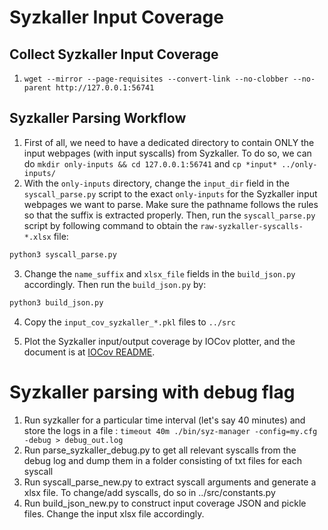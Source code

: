 # Syzkaller Input Coverage

## Collect Syzkaller Input Coverage

1. `wget --mirror --page-requisites --convert-link --no-clobber --no-parent http://127.0.0.1:56741`


## Syzkaller Parsing Workflow

1. First of all, we need to have a dedicated directory to contain ONLY 
   the input webpages (with input syscalls) from Syzkaller.  To do so,
   we can do `mkdir only-inputs && cd 127.0.0.1:56741` and `cp *input* ../only-inputs/`
2. With the `only-inputs` directory, change the `input_dir` field in 
   the `syscall_parse.py` script to the exact `only-inputs` for the 
   Syzkaller input webpages we want to parse.  Make sure the pathname 
   follows the rules so that the suffix is extracted properly.  Then, 
   run the `syscall_parse.py` script by following command to obtain 
   the `raw-syzkaller-syscalls-*.xlsx` file:

```bash
python3 syscall_parse.py
```

3. Change the `name_suffix` and `xlsx_file` fields in the `build_json.py`
   accordingly.  Then run the `build_json.py` by:

```bash
python3 build_json.py
```

4. Copy the `input_cov_syzkaller_*.pkl` files to `../src`

5. Plot the Syzkaller input/output coverage by IOCov plotter, and the 
   document is at [IOCov README](../src/README.md).

# Syzkaller parsing with debug flag

1.  Run syzkaller for a particular time interval (let's say 40 minutes) and store the logs in a file : 
   `timeout 40m ./bin/syz-manager -config=my.cfg -debug > debug_out.log`
2.  Run parse_syzkaller_debug.py to get all relevant syscalls from the debug log and dump them in a folder consisting of txt files for each syscall
3.  Run syscall_parse_new.py to extract syscall arguments and generate a xlsx file. To change/add syscalls, do so in ../src/constants.py
4.  Run build_json_new.py to construct input coverage JSON and pickle files. Change the input xlsx file accordingly.

